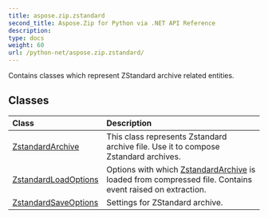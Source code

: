 ```yaml
---
title: aspose.zip.zstandard
second_title: Aspose.Zip for Python via .NET API Reference
description: 
type: docs
weight: 60
url: /python-net/aspose.zip.zstandard/
---
```



Contains classes which represent ZStandard archive related entities.

## Classes
| Class | Description |
| :- | :- |
|[ZstandardArchive](/zip/python-net/aspose.zip.zstandard/zstandardarchive/)|This class represents Zstandard archive file. Use it to compose Zstandard archives.|
|[ZstandardLoadOptions](/zip/python-net/aspose.zip.zstandard/zstandardloadoptions/)|Options with which [ZstandardArchive](/zip/python-net/aspose.zip.zstandard/zstandardarchive/) is loaded from compressed file. Contains event raised on extraction.|
|[ZstandardSaveOptions](/zip/python-net/aspose.zip.zstandard/zstandardsaveoptions/)|Settings for ZStandard  archive.|
